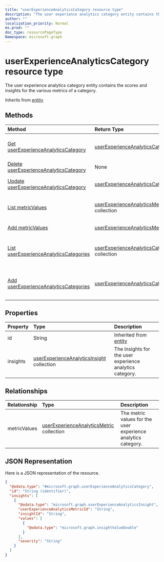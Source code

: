 ```yaml
---
title: "userExperienceAnalyticsCategory resource type"
description: "The user experience analytics category entity contains the scores and insights for the various metrics of a category."
author: ""
localization_priority: Normal
ms.prod: ""
doc_type: resourcePageType
Namespace: microsoft.graph
---
```



# userExperienceAnalyticsCategory resource type

The user experience analytics category entity contains the scores and insights for the various metrics of a category.


Inherits from [entity](../resources/entity.md)

## Methods
|Method|Return Type|Description|
|:---|:---|:---|
|[Get userExperienceAnalyticsCategory](../api/intune-devices-userexperienceanalyticscategory-get.md)|[userExperienceAnalyticsCategory](../resources/intune-devices-userExperienceAnalyticsCategory.md)|Read properties and relationships of the [userExperienceAnalyticsCategory](../resources/userexperienceanalyticscategory.md) object.|
|[Delete userExperienceAnalyticsCategory](../api/intune-devices-userexperienceanalyticscategory-delete.md)|None|Deletes a [userExperienceAnalyticsCategory](../resources/userexperienceanalyticscategory.md).|
|[Update userExperienceAnalyticsCategory](../api/intune-devices-userexperienceanalyticscategory-update.md)|[userExperienceAnalyticsCategory](../resources/intune-devices-userExperienceAnalyticsCategory.md)|Update the properties of a [userExperienceAnalyticsCategory](../resources/userexperienceanalyticscategory.md) object.|
|[List metricValues](../api/intune-devices-userexperienceanalyticscategory-list-metricvalues.md)|[userExperienceAnalyticsMetric](../resources/intune-devices-userExperienceAnalyticsMetric.md) collection|Get the userExperienceAnalyticsMetrics from the metricValues navigation property.|
|[Add metricValues](../api/intune-devices-userexperienceanalyticscategory-post-metricvalues.md)|[userExperienceAnalyticsMetric](../resources/intune-devices-userExperienceAnalyticsMetric.md)|Add metricValues by posting to the metricValues collection.|
|[List userExperienceAnalyticsCategories](../api/intune-devices-devicemanagement-list-userexperienceanalyticscategories.md)|[userExperienceAnalyticsCategory](../resources/intune-devices-userExperienceAnalyticsCategory.md) collection|Get the userExperienceAnalyticsCategories from the userExperienceAnalyticsCategories navigation property.|
|[Add userExperienceAnalyticsCategories](../api/intune-devices-devicemanagement-post-userexperienceanalyticscategories.md)|[userExperienceAnalyticsCategory](../resources/intune-devices-userExperienceAnalyticsCategory.md)|Add userExperienceAnalyticsCategories by posting to the userExperienceAnalyticsCategories collection.|

## Properties
|Property|Type|Description|
|:---|:---|:---|
|id|String| Inherited from [entity](../resources/entity.md)|
|insights|[userExperienceAnalyticsInsight](../resources/intune-devices-userExperienceAnalyticsInsight.md) collection|The insights for the user experience analytics category.|

## Relationships
|Relationship|Type|Description|
|:---|:---|:---|
|metricValues|[userExperienceAnalyticsMetric](../resources/intune-devices-userExperienceAnalyticsMetric.md) collection|The metric values for the user experience analytics category.|

## JSON Representation
Here is a JSON representation of the resource.
<!-- {
  "blockType": "resource",
  "keyProperty": "id",
  "@odata.type": "microsoft.graph.userExperienceAnalyticsCategory",
  "baseType": "microsoft.graph.entity",
  "openType": false
}
-->
``` json
{
  "@odata.type": "#microsoft.graph.userExperienceAnalyticsCategory",
  "id": "String (identifier)",
  "insights": [
    {
      "@odata.type": "microsoft.graph.userExperienceAnalyticsInsight",
      "userExperienceAnalyticsMetricId": "String",
      "insightId": "String",
      "values": [
        {
          "@odata.type": "microsoft.graph.insightValueDouble"
        }
      ],
      "severity": "String"
    }
  ]
}
```

